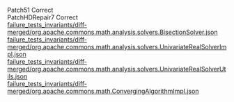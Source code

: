 Patch51 Correct  
PatchHDRepair7 Correct  
[failure_tests_invariants/diff-merged/org.apache.commons.math.analysis.solvers.BisectionSolver.json](https://boyang9602.github.io/?datasource=https://raw.githubusercontent.com/boyang9602/tmp/master/Math/70/failure_tests_invariants/diff-merged/org.apache.commons.math.analysis.solvers.BisectionSolver.json)  
[failure_tests_invariants/diff-merged/org.apache.commons.math.analysis.solvers.UnivariateRealSolverImpl.json](https://boyang9602.github.io/?datasource=https://raw.githubusercontent.com/boyang9602/tmp/master/Math/70/failure_tests_invariants/diff-merged/org.apache.commons.math.analysis.solvers.UnivariateRealSolverImpl.json)  
[failure_tests_invariants/diff-merged/org.apache.commons.math.analysis.solvers.UnivariateRealSolverUtils.json](https://boyang9602.github.io/?datasource=https://raw.githubusercontent.com/boyang9602/tmp/master/Math/70/failure_tests_invariants/diff-merged/org.apache.commons.math.analysis.solvers.UnivariateRealSolverUtils.json)  
[failure_tests_invariants/diff-merged/org.apache.commons.math.ConvergingAlgorithmImpl.json](https://boyang9602.github.io/?datasource=https://raw.githubusercontent.com/boyang9602/tmp/master/Math/70/failure_tests_invariants/diff-merged/org.apache.commons.math.ConvergingAlgorithmImpl.json)  
